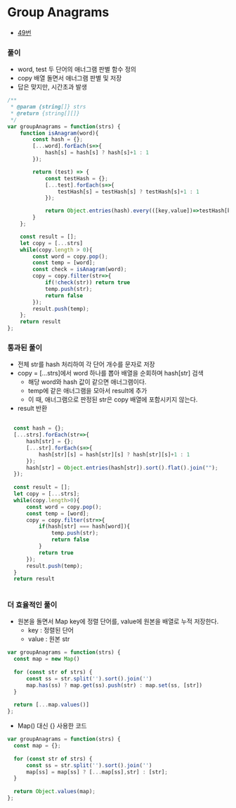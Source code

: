 
# Group Anagrams
  - [49번](https://leetcode.com/problems/group-anagrams/)


### 풀이
  - word, test 두 단어의 애너그램 판별 함수 정의
  - copy 배열 돌면서 애너그램 판별 및 저장
  - 답은 맞지만, 시간초과 발생

  ```javascript
  /**
   * @param {string[]} strs
   * @return {string[][]}
   */
  var groupAnagrams = function(strs) {
      function isAnagram(word){
          const hash = {};
          [...word].forEach(s=>{
              hash[s] = hash[s] ? hash[s]+1 : 1
          });

          return (test) => {
              const testHash = {};
              [...test].forEach(s=>{
                  testHash[s] = testHash[s] ? testHash[s]+1 : 1
              });

              return Object.entries(hash).every(([key,value])=>testHash[key]===value) && Object.entries(testHash).every(([key,value])=>hash[key]===value);
          }
      };

      const result = [];
      let copy = [...strs]
      while(copy.length > 0){
          const word = copy.pop();
          const temp = [word];
          const check = isAnagram(word);
          copy = copy.filter(str=>{
              if(!check(str)) return true
              temp.push(str);
              return false
          });
          result.push(temp);
      };
      return result
  };
  ```


### 통과된 풀이
  - 전체 str를 hash 처리하여 각 단어 개수를 문자로 저장
  - copy = [...strs]에서 word 하나를 뽑아 배열을 순회하며 hash[str] 검색
    - 해당 word와 hash 값이 같으면 애너그램이다.
    - temp에 같은 애너그램을 모아서 result에 추가
    - 이 때, 애너그램으로 판정된 str은 copy 배열에 포함시키지 않는다.
  - result 반환
  
  ```javascript
    
    const hash = {};
    [...strs].forEach(str=>{
        hash[str] = {};
        [...str].forEach(s=>{
            hash[str][s] = hash[str][s] ? hash[str][s]+1 : 1            
        });
        hash[str] = Object.entries(hash[str]).sort().flat().join("");
    });
    
    const result = [];
    let copy = [...strs];
    while(copy.length>0){
        const word = copy.pop();
        const temp = [word];
        copy = copy.filter(str=>{
            if(hash[str] === hash[word]){
                temp.push(str);
                return false
            }
            return true
        });
        result.push(temp);
    }
    return result
    
  ```



### 더 효율적인 풀이  
  - 원본을 돌면서 Map key에 정렬 단어를, value에 원본을 배열로 누적 저장한다.
    - key : 정렬된 단어
    - value : 원본 str

  ```javascript
  var groupAnagrams = function(strs) {
    const map = new Map()
    
    for (const str of strs) {
        const ss = str.split('').sort().join('')
        map.has(ss) ? map.get(ss).push(str) : map.set(ss, [str])
    }
    
    return [...map.values()]
  };
  ```

  - Map() 대신 {} 사용한 코드
  ```javascript
  var groupAnagrams = function(strs) {
    const map = {};
    
    for (const str of strs) {
        const ss = str.split('').sort().join('')
        map[ss] = map[ss] ? [...map[ss],str] : [str];
    }
    
    return Object.values(map);
  };
  ```